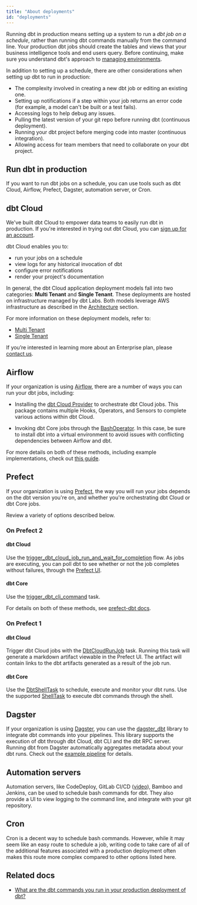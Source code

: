 ```yaml
---
title: "About deployments"
id: "deployments"
---
```


Running dbt in production means setting up a system to run a _dbt job on a schedule_, rather than running dbt commands manually from the command line. Your production dbt jobs should create the tables and <Term id="view">views</Term> that your business intelligence tools and end users query. Before continuing, make sure you understand dbt's approach to [managing environments](/docs/collaborate/environments).

In addition to setting up a schedule, there are other considerations when setting up dbt to run in production:

* The complexity involved in creating a new dbt job or editing an existing one.
* Setting up notifications if a step within your job returns an error code (for example, a model can't be built or a test fails).
* Accessing logs to help debug any issues.
* Pulling the latest version of your git repo before running dbt (continuous deployment).
* Running your dbt project before merging code into master (continuous integration).
* Allowing access for team members that need to collaborate on your dbt project.

## Run dbt in production

If you want to run dbt jobs on a schedule, you can use tools such as dbt Cloud, Airflow, Prefect, Dagster, automation server, or Cron.

## dbt Cloud

We've built dbt Cloud to empower data teams to easily run dbt in production. If you're interested in trying out dbt Cloud, you can [sign up for an account](https://cloud.getdbt.com/signup/).

dbt Cloud enables you to:
- run your jobs on a schedule
- view logs for any historical invocation of dbt
- configure error notifications
- render your project's documentation

In general, the dbt Cloud application deployment models fall into two categories: **Multi Tenant** and **Single Tenant**. These deployments are hosted on infrastructure managed by dbt Labs. Both models leverage AWS infrastructure as described in the [Architecture](/docs/deploy/architecture) section.

For more information on these deployment models, refer to:

- [Multi Tenant](/docs/deploy/multi-tenant)
- [Single Tenant](/docs/deploy/single-tenant)

If you’re interested in learning more about an Enterprise plan, please [contact us](mailto:sales@getdbt.com).

## Airflow

If your organization is using [Airflow](https://airflow.apache.org/), there are a number of ways you can run your dbt jobs, including:

* Installing the [dbt Cloud Provider](https://registry.astronomer.io/providers/dbt-cloud) to orchestrate dbt Cloud jobs. This package contains multiple Hooks, Operators, and Sensors to complete various actions within dbt Cloud.

<Lightbox src="/img/docs/running-a-dbt-project/airflow_dbt_connector.png" title="Airflow DAG using DbtCloudRunJobOperator"/>
<Lightbox src="/img/docs/running-a-dbt-project/dbt_cloud_airflow_trigger.png" title="dbt Cloud job triggered by Airflow"/>

* Invoking dbt Core jobs through the [BashOperator](https://registry.astronomer.io/providers/apache-airflow/modules/bashoperator). In this case, be sure to install dbt into a virtual environment to avoid issues with conflicting dependencies between Airflow and dbt.

For more details on both of these methods, including example implementations, check out [this guide](https://www.astronomer.io/guides/airflow-dbt).

## Prefect

If your organization is using [Prefect](https://www.prefect.io/), the way you will run your jobs depends on the dbt version you're on, and whether you're orchestrating dbt Cloud or dbt Core jobs. 

Review a variety of options described below.

<Lightbox src="/img/docs/running-a-dbt-project/prefect_dag_dbt_cloud.jpg" title="Prefect DAG using a dbt Cloud job run flow"/> 

### On Prefect 2

#### dbt Cloud

Use the [trigger_dbt_cloud_job_run_and_wait_for_completion](https://prefecthq.github.io/prefect-dbt/cloud/jobs/#prefect_dbt.cloud.jobs.trigger_dbt_cloud_job_run_and_wait_for_completion) flow. As jobs are executing, you can poll dbt to see whether or not the job completes without failures, through the [Prefect UI](https://docs.prefect.io/ui/overview/).

<Lightbox src="/img/docs/running-a-dbt-project/dbt_cloud_job_prefect.jpg" title="dbt Cloud job triggered by Prefect"/> 

#### dbt Core

Use the [trigger_dbt_cli_command]([url](https://prefecthq.github.io/prefect-dbt/cli/commands/#prefect_dbt.cli.commands.trigger_dbt_cli_command)) task.

For details on both of these methods, see [prefect-dbt docs](https://prefecthq.github.io/prefect-dbt/).

### On Prefect 1

#### dbt Cloud

Trigger dbt Cloud jobs with the [DbtCloudRunJob](https://docs.prefect.io/api/latest/tasks/dbt.html#dbtcloudrunjob) task. Running this task will generate a markdown artifact viewable in the Prefect UI. The artifact will contain links to the dbt artifacts generated as a result of the job run.

#### dbt Core
Use the [DbtShellTask]([url](https://docs.prefect.io/api/latest/tasks/dbt.html#dbtshelltask)) to schedule, execute and monitor your dbt runs. Use the supported [ShellTask]([url](https://docs.prefect.io/api/latest/tasks/shell.html#shelltask)) to execute dbt commands through the shell.


## Dagster

If your organization is using [Dagster](https://dagster.io/), you can use the [dagster_dbt](https://docs.dagster.io/_apidocs/libraries/dagster-dbt) library to integrate dbt commands into your pipelines. This library supports the execution of dbt through dbt Cloud, dbt CLI and the dbt RPC server. Running dbt from Dagster automatically aggregates metadata about your dbt runs. Check out the [example pipeline](https://dagster.io/blog/dagster-dbt) for details.

## Automation servers

Automation servers, like CodeDeploy, GitLab CI/CD ([video](https://youtu.be/-XBIIY2pFpc?t=1301)), Bamboo and Jenkins, can be used to schedule bash commands for dbt. They also provide a UI to view logging to the command line, and integrate with your git repository.

## Cron

Cron is a decent way to schedule bash commands. However, while it may seem like an easy route to schedule a job, writing code to take care of all of the additional features associated with a production deployment often makes this route more complex compared to other options listed here.

## Related docs
- [What are the dbt commands you run in your production deployment of dbt?](https://discourse.getdbt.com/t/what-are-the-dbt-commands-you-run-in-your-production-deployment-of-dbt/366)

